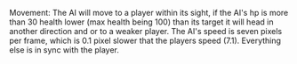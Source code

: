 Movement:
The AI will move to a player within its sight, if the AI's hp is more than 30 health lower (max health being 100) than its target it will head in another direction and or to a weaker player. The AI's speed is seven pixels per frame, which is 0.1 pixel slower that the players speed (7.1). Everything else is in sync with the player.
